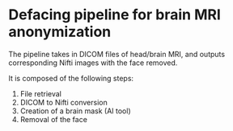 # Defacing pipeline for brain MRI anonymization

The pipeline takes in DICOM files of head/brain MRI, and outputs corresponding Nifti images with the face removed.

It is composed of the following steps:
1. File retrieval
2. DICOM to Nifti conversion
3. Creation of a brain mask (AI tool)
4. Removal of the face